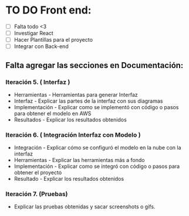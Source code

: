 # TO DO Front end:

- [ ] Falta todo <3
- [ ] Investigar React
- [ ] Hacer Plantillas para el proyecto
- [ ] Integrar con Back-end
## Falta agregar las secciones en Documentación:

### Iteración 5. ( Interfaz )
- Herramientas - Herramientas para generar Interfaz
- Interfaz - Explicar las partes de la interfaz con sus diagramas
- Implementación - Explicar como se implementó con código o pasos para obtener el modelo en AWS
- Resultados - Explicar los resultados obtenidos

### Iteración 6. ( Integración Interfaz con Modelo )
- Integración - Explicar cómo se configuró el modelo en la nube con la interfaz 
- Herramientas - Explicar las herramientas más a fondo
- Implementación - Explicar como se integró con código o pasos para obtener el proyecto
- Resultado - Explicar los resultados obtenidos

### Iteración 7. (Pruebas)
- Explicar las pruebas obtenidas y sacar screenshots o gifs.
